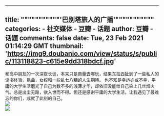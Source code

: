 
---
title: """""""""""'巴别塔旅人的广播'"""""""""""
categories: 
    - 社交媒体
    - 豆瓣 - 话题
author: 豆瓣 - 话题
comments: false
date: Tue, 23 Feb 2021 01:14:29 GMT
thumbnail: 'https://img9.doubanio.com/view/status/s/public/113118823-c615e9dd318bdcf.jpg'
---

<div>   
和高中朋友的一次深夜长谈，本来只是商量去哪玩，结果东拉西扯到了一些私人的读书体验，昆曲，女权和一些乱七八糟的人生期待。
也不知是幸运亦或不幸，平庸的大学生活磨光了自己为数不多的浅薄才华，却依旧没能给自己染上几丝烟火气。总是出尘无路，欲入世而不得。但还是感谢平庸的大学生活，让我遇见了最难忘的你们，成就了此刻的自己。<br><img src="https://img9.doubanio.com/view/status/s/public/113118823-c615e9dd318bdcf.jpg" referrerpolicy="no-referrer"><br><img src="https://img9.doubanio.com/view/status/s/public/113118822-9cb433610c01391.jpg" referrerpolicy="no-referrer">  
</div>
            